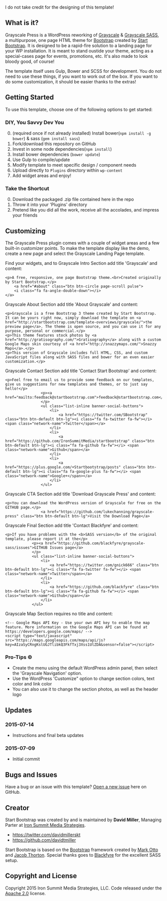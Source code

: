 I do not take credit for the designing of this template!

## What is it?

Grayscale Press is a WordPress reworking of [Grayscale](http://startbootstrap.com/template-overviews/grayscale/) & [Grayscale SASS](https://github.com/blackfyre/grayscale-sass), a multipurpose, one page HTML theme for [Bootstrap](http://getbootstrap.com/) created by [Start Bootstrap](http://startbootstrap.com/). It is designed to be a rapid-fire solution to a landing page for your WP installation. It is meant to stand oustide your theme, acting as a special-cases page for events, promotions, etc. It's also made to look bloody good, of course!

The template itself uses Gulp, Bower and SCSS for development. You do not need to use these things, if you want to work out of the box. If you want to do some customization, it should be easier thanks to the extras! 

## Getting Started

To use this template, choose one of the following options to get started:

### DIY, You Savvy Dev You
0. (required once if not already installed) Install bower(`npm install -g bower`) & sass (`gem install sass`)
1. Fork/download this repository on GitHub
2. Invest in some node dependencies(`npm install`)
3. Install bower dependencies (`bower update`)
4. Use Gulp to compile/update
5. Modify template to meet specific design / component needs
6. Upload directly to `Plugins` directory within `wp-content`
7. Add widget areas and enjoy! 

### Take the Shortcut
0. Download the packaged .zip file contained here in the repo
1. Throw it into your 'Plugins' directory
2. Pretend like you did all the work, receive all the accolades, and impress your friends


## Customizing

The Grayscale Press plugin comes with a couple of widget areas and a few built-in customizer points. To make the template display like the demo, create a new page and select the Grayscale Landing Page template.

Find your widgets, and to Grayscale Intro Section add title 'Grayscale' and content: 
  
 	<p>A free, responsive, one page Bootstrap theme.<br>Created originally by Start Bootstrap.</p>
	    <a href="#about" class="btn btn-circle page-scroll pulse">
	    <i class="fa fa-angle-double-down"></i>
	</a>

Grayscale About Section add title 'About Grayscale' and content:

    <p>Grayscale is a free Bootstrap 3 theme created by Start Bootstrap. It can be yours right now, simply download the template on <a href="http://startbootstrap.com/template-overviews/grayscale/">the preview page</a>. The theme is open source, and you can use it for any purpose, personal or commercial.</p>
    <p>This theme features stock photos by <a href="http://gratisography.com/">Gratisography</a> along with a custom Google Maps skin courtesy of <a href="http://snazzymaps.com/">Snazzy Maps</a>.</p>
    <p>This version of Grayscale includes full HTML, CSS, and custom JavaScript files along with SASS files and bower for an even easier customization.</p>
    
Grayscale Contact Section add title 'Contact Start Bootstrap' and content: 

    <p>Feel free to email us to provide some feedback on our templates, give us suggestions for new templates and themes, or to just say hello!</p>
                    <p><a href="mailto:feedback@startbootstrap.com">feedback@startbootstrap.com</a>
                    </p>
                    <ul class="list-inline banner-social-buttons">
                        <li>
                            <a href="https://twitter.com/SBootstrap" class="btn btn-default btn-lg"><i class="fa fa-twitter fa-fw"></i> <span class="network-name">Twitter</span></a>
                        </li>
                        <li>
                            <a href="https://github.com/IronSummitMedia/startbootstrap" class="btn btn-default btn-lg"><i class="fa fa-github fa-fw"></i> <span class="network-name">Github</span></a>
                        </li>
                        <li>
                            <a href="https://plus.google.com/+Startbootstrap/posts" class="btn btn-default btn-lg"><i class="fa fa-google-plus fa-fw"></i> <span class="network-name">Google+</span></a>
                        </li>
                    </ul>

Grayscale CTA Section add title 'Download Grayscale Press' and content: 

    <p>You can download the WordPress version of Grayscale for free on the GITHUB page.</p>
                    <a href="https://github.com/lukechanning/grayscale-press" class="btn btn-default btn-lg">Visit the Download Page</a>
                    
Grayscale Final Section add title 'Contact Blackfyre' and content:

    <p>If you have problems with the <b>SASS version</b> of the original template, please report it at the</p>
                <p><a href="https://github.com/blackfyre/grayscale-sass/issues">GITHUB Issues page</a>
                </p>
                <ul class="list-inline banner-social-buttons">
                    <li>
                        <a href="https://twitter.com/gnick666" class="btn btn-default btn-lg"><i class="fa fa-twitter fa-fw"></i> <span class="network-name">Twitter</span></a>
                    </li>
                    <li>
                        <a href="https://github.com/blackfyre" class="btn btn-default btn-lg"><i class="fa fa-github fa-fw"></i> <span class="network-name">Github</span></a>
                    </li>
                </ul>

Grayscale Map Section requires no title and content: 

    <!-- Google Maps API Key - Use your own API key to enable the map feature. More information on the Google Maps API can be found at https://developers.google.com/maps/ -->
    <script type="text/javascript" src="https://maps.googleapis.com/maps/api/js?key=AIzaSyCRngKslUGJTlibkQ3FkfTxj3Xss1UlZDA&sensor=false"></script>

### Pro-Tips &copy;

* Create the menu using the default WordPress admin panel, then select the 'Grayscale Navigation' option.
* Use the WordPress 'Customize" option to change section colors, text color and link color
* You can also use it to change the section photos, as well as the header logo

## Updates

### 2015-07-14
* Instructions and final beta updates

### 2015-07-09
* Initial commit

## Bugs and Issues

Have a bug or an issue with this template? [Open a new issue](https://github.com/blackfyre/grayscale-sass/issues) here on GitHub.

## Creator

Start Bootstrap was created by and is maintained by **David Miller**, Managing Parter at [Iron Summit Media Strategies](http://www.ironsummitmedia.com/).

* https://twitter.com/davidmillerskt
* https://github.com/davidtmiller

Start Bootstrap is based on the [Bootstrap](http://getbootstrap.com/) framework created by [Mark Otto](https://twitter.com/mdo) and [Jacob Thorton](https://twitter.com/fat). Special thanks goes to [Blackfyre](https://github.com/blackfyre/grayscale-sass) for the excellent SASS setup.

## Copyright and License

Copyright 2015 Iron Summit Media Strategies, LLC. Code released under the [Apache 2.0](https://github.com/IronSummitMedia/startbootstrap-grayscale/blob/gh-pages/LICENSE) license.
